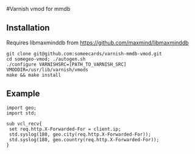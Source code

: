 #Varnish vmod for mmdb

## Installation
Requires libmaxminddb from https://github.com/maxmind/libmaxminddb

```
git clone git@github.com:someecards/varnish-mmdb-vmod.git
cd somegeo-vmod; ./autogen.sh
./configure VARNISHSRC=[PATH_TO_VARNISH_SRC] VMODDIR=/usr/lib/varnish/vmods
make && make install
```

## Example

```
import geo;
import std;

sub vcl_recv{
 set req.http.X-Forwarded-For = client.ip;
 std.syslog(180, geo.city(req.http.X-Forwarded-For));
 std.syslog(180, geo.country(req.http.X-Forwarded-For));
}
```
